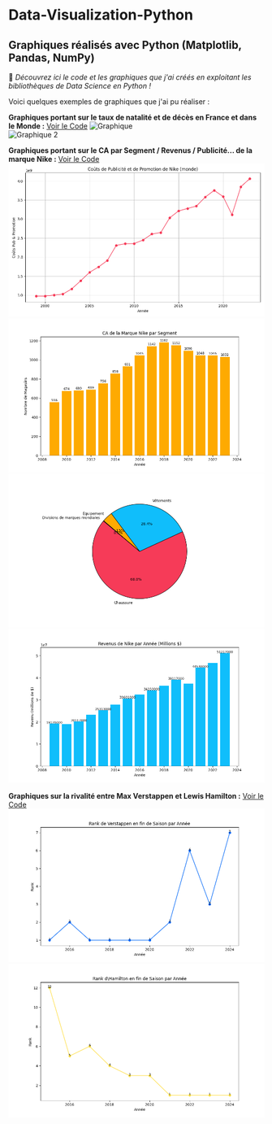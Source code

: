 # Data-Visualization-Python
## Graphiques réalisés avec Python (Matplotlib, Pandas, NumPy)

🚀 *Découvrez ici le code et les graphiques que j'ai créés en exploitant les bibliothèques de Data Science en Python !*

Voici quelques exemples de graphiques que j'ai pu réaliser :

**Graphiques portant sur le taux de natalité et de décès en France et dans le Monde :**
[Voir le Code](Natalité%20Code.py)
![Graphique](Natalité%20Graphique%201.png)  
![Graphique 2](Natalité%20Graphique%202.png)


**Graphiques portant sur le CA par Segment / Revenus / Publicité... de la marque Nike :**
[Voir le Code](Nike%20Code.py)
![Graphique](Nike%20Graphique%201.png)  
![Graphique 2](Nike%20Graphique%202.png)
![Graphique 2](Nike%20Graphique%203.png)
![Graphique 2](Nike%20Graphique%204.png)


**Graphiques sur la rivalité entre Max Verstappen et Lewis Hamilton :**
[Voir le Code](Formule1%20Code.py)
![Graphique](Formule1%20Graphique%201.png)  
![Graphique 2](Formule1%20Graphique%202.png)


